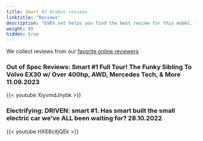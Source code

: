 ```yaml
---
title: Smart #3 Brabus reviews
linktitle: "Reviews"
description: "EVKX.net helps you find the best review for this model. "
weight: 80
hidden: true
---
```

<object class="img-fluid" type="image/svg+xml" data="../modelnavigation.svg"></object>
We collect reviews from our [favorite online reviewers](/guides/evreviewers/)

### Out of Spec Reviews: Smart #1 Full Tour! The Funky Sibling To Volvo EX30 w/ Over 400hp, AWD, Mercedes Tech, & More 11.09.2023

{{< youtube XiyvmdJnybk >}}

### Electrifying: DRIVEN: smart #1. Has smart built the small electric car we’ve ALL been waiting for? 28.10.2022

{{< youtube HXE6citjQEk >}}

